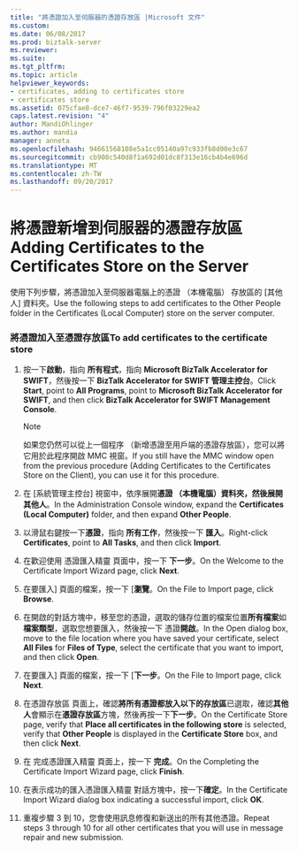 ```yaml
---
title: "將憑證加入至伺服器的憑證存放區 |Microsoft 文件"
ms.custom: 
ms.date: 06/08/2017
ms.prod: biztalk-server
ms.reviewer: 
ms.suite: 
ms.tgt_pltfrm: 
ms.topic: article
helpviewer_keywords:
- certificates, adding to certificates store
- certificates store
ms.assetid: 075cfae8-dce7-46f7-9539-796f03229ea2
caps.latest.revision: "4"
author: MandiOhlinger
ms.author: mandia
manager: anneta
ms.openlocfilehash: 94661568108e5a1cc05140a97c933fb8d00e3c67
ms.sourcegitcommit: cb908c540d8f1a692d01dc8f313e16cb4b4e696d
ms.translationtype: MT
ms.contentlocale: zh-TW
ms.lasthandoff: 09/20/2017
---
```

# <a name="adding-certificates-to-the-certificates-store-on-the-server"></a><span data-ttu-id="3e450-102">將憑證新增到伺服器的憑證存放區</span><span class="sxs-lookup"><span data-stu-id="3e450-102">Adding Certificates to the Certificates Store on the Server</span></span>
<span data-ttu-id="3e450-103">使用下列步驟，將憑證加入至伺服器電腦上的憑證 （本機電腦） 存放區的 [其他人] 資料夾。</span><span class="sxs-lookup"><span data-stu-id="3e450-103">Use the following steps to add certificates to the Other People folder in the Certificates (Local Computer) store on the server computer.</span></span>  
  
### <a name="to-add-certificates-to-the-certificate-store"></a><span data-ttu-id="3e450-104">將憑證加入至憑證存放區</span><span class="sxs-lookup"><span data-stu-id="3e450-104">To add certificates to the certificate store</span></span>  
  
1.  <span data-ttu-id="3e450-105">按一下**啟動**，指向 **所有程式**，指向  **Microsoft BizTalk Accelerator for SWIFT**，然後按一下  **BizTalk Accelerator for SWIFT 管理主控台**。</span><span class="sxs-lookup"><span data-stu-id="3e450-105">Click **Start**, point to **All Programs**, point to **Microsoft BizTalk Accelerator for SWIFT**, and then click **BizTalk Accelerator for SWIFT Management Console**.</span></span>  
  
    > [!NOTE]
    >  <span data-ttu-id="3e450-106">如果您仍然可以從上一個程序 （新增憑證至用戶端的憑證存放區），您可以將它用於此程序開啟 MMC 視窗。</span><span class="sxs-lookup"><span data-stu-id="3e450-106">If you still have the MMC window open from the previous procedure (Adding Certificates to the Certificates Store on the Client), you can use it for this procedure.</span></span>  
  
2.  <span data-ttu-id="3e450-107">在 [系統管理主控台] 視窗中，依序展開**憑證 （本機電腦）**資料夾，然後展開**其他人**。</span><span class="sxs-lookup"><span data-stu-id="3e450-107">In the Administration Console window, expand the **Certificates (Local Computer)** folder, and then expand **Other People**.</span></span>  
  
3.  <span data-ttu-id="3e450-108">以滑鼠右鍵按一下**憑證**，指向 **所有工作**，然後按一下 **匯入**。</span><span class="sxs-lookup"><span data-stu-id="3e450-108">Right-click **Certificates**, point to **All Tasks**, and then click **Import**.</span></span>  
  
4.  <span data-ttu-id="3e450-109">在歡迎使用 憑證匯入精靈 頁面中，按一下 **下一步**。</span><span class="sxs-lookup"><span data-stu-id="3e450-109">On the Welcome to the Certificate Import Wizard page, click **Next**.</span></span>  
  
5.  <span data-ttu-id="3e450-110">在要匯入] 頁面的檔案，按一下 [**瀏覽**。</span><span class="sxs-lookup"><span data-stu-id="3e450-110">On the File to Import page, click **Browse**.</span></span>  
  
6.  <span data-ttu-id="3e450-111">在開啟的對話方塊中，移至您的憑證，選取的儲存位置的檔案位置**所有檔案**如**檔案類型**，選取您想要匯入，然後按一下 憑證**開啟**。</span><span class="sxs-lookup"><span data-stu-id="3e450-111">In the Open dialog box, move to the file location where you have saved your certificate, select **All Files** for **Files of Type**, select the certificate that you want to import, and then click **Open**.</span></span>  
  
7.  <span data-ttu-id="3e450-112">在要匯入] 頁面的檔案，按一下 [**下一步**。</span><span class="sxs-lookup"><span data-stu-id="3e450-112">On the File to Import page, click **Next**.</span></span>  
  
8.  <span data-ttu-id="3e450-113">在憑證存放區 頁面上，確認**將所有憑證都放入以下的存放區**已選取，確認**其他人**會顯示在**憑證存放區**方塊，然後再按一下**下一步**。</span><span class="sxs-lookup"><span data-stu-id="3e450-113">On the Certificate Store page, verify that **Place all certificates in the following store** is selected, verify that **Other People** is displayed in the **Certificate Store** box, and then click **Next**.</span></span>  
  
9. <span data-ttu-id="3e450-114">在 完成憑證匯入精靈 頁面上，按一下 **完成**。</span><span class="sxs-lookup"><span data-stu-id="3e450-114">On the Completing the Certificate Import Wizard page, click **Finish**.</span></span>  
  
10. <span data-ttu-id="3e450-115">在表示成功的匯入憑證匯入精靈 對話方塊中，按一下**確定**。</span><span class="sxs-lookup"><span data-stu-id="3e450-115">In the Certificate Import Wizard dialog box indicating a successful import, click **OK**.</span></span>  
  
11. <span data-ttu-id="3e450-116">重複步驟 3 到 10，您會使用訊息修復和新送出的所有其他憑證。</span><span class="sxs-lookup"><span data-stu-id="3e450-116">Repeat steps 3 through 10 for all other certificates that you will use in message repair and new submission.</span></span>